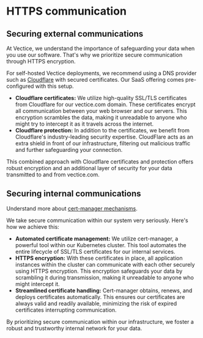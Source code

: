 # HTTPS communication

## Securing external communications

At Vectice, we understand the importance of safeguarding your data when you use our software. That's why we prioritize secure communication through HTTPS encryption.


For self-hosted Vectice deployments, we recommend using a DNS provider such as [Cloudflare](https://www.cloudflare.com/) with secured certificates.  Our SaaS offering comes pre-configured with this setup.


* **Cloudflare certificates:** We utilize high-quality SSL/TLS certificates from Cloudflare for our vectice.com domain. These certificates encrypt all communication between your web browser and our servers. This encryption scrambles the data, making it unreadable to anyone who might try to intercept it as it travels across the internet.
* **Cloudflare protection:** In addition to the certificates, we benefit from Cloudflare's industry-leading security expertise. CloudFlare acts as an extra shield in front of our infrastructure, filtering out malicious traffic and further safeguarding your connection.

This combined approach with Cloudflare certificates and protection offers robust encryption and an additional layer of security for your data transmitted to and from vectice.com.

## Securing internal communications


Understand more about [cert-manager mechanisms](https://cert-manager.io/).


We take secure communication within our system very seriously. Here's how we achieve this:

* **Automated certificate management:** We utilize cert-manager, a powerful tool within our Kubernetes cluster. This tool automates the entire lifecycle of SSL/TLS certificates for our internal services.
* **HTTPS encryption:** With these certificates in place, all application instances within the cluster can communicate with each other securely using HTTPS encryption. This encryption safeguards your data by scrambling it during transmission, making it unreadable to anyone who might intercept it.
* **Streamlined certificate handling:** Cert-manager obtains, renews, and deploys certificates automatically. This ensures our certificates are always valid and readily available, minimizing the risk of expired certificates interrupting communication.

By prioritizing secure communication within our infrastructure, we foster a robust and trustworthy internal network for your data.
